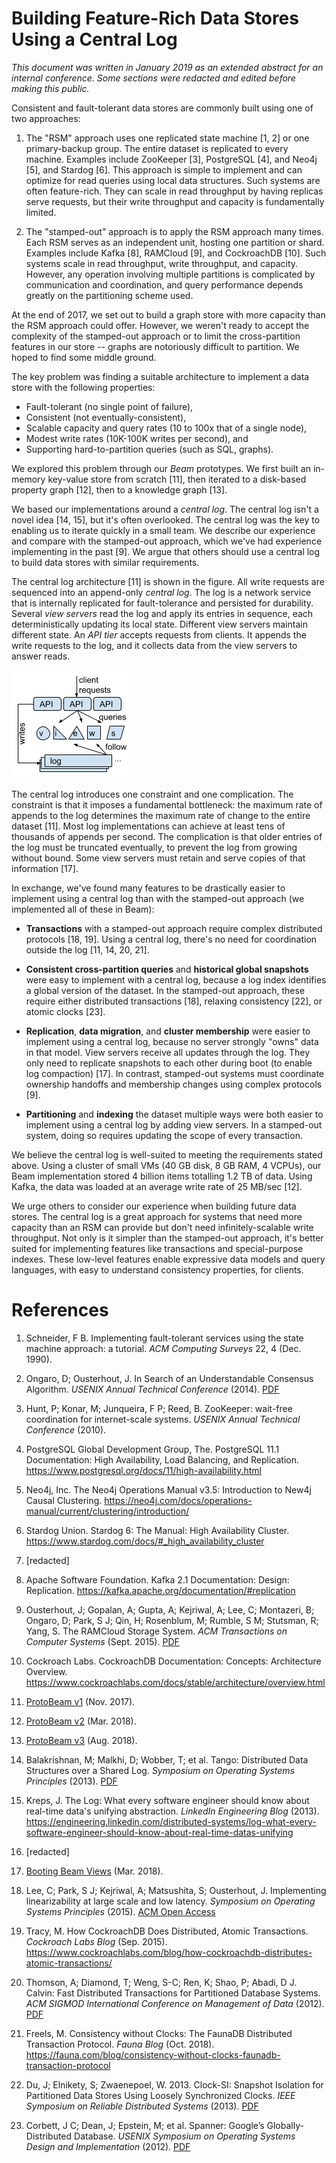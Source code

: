 Building Feature-Rich Data Stores Using a Central Log
=====================================================

*This document was written in January 2019 as an extended abstract for an
internal conference. Some sections were redacted and edited before making this
public.*

Consistent and fault-tolerant data stores are commonly built using one of two
approaches:

1.  The "RSM" approach uses one replicated state machine \[1, 2\] or one
    primary-backup group. The entire dataset is replicated to every machine.
    Examples include ZooKeeper \[3\], PostgreSQL \[4\], and Neo4j \[5\], and
    Stardog \[6\]. This approach is simple to implement and can optimize for
    read queries using local data structures. Such systems are often
    feature-rich. They can scale in read throughput by having replicas serve
    requests, but their write throughput and capacity is fundamentally limited.

2.  The "stamped-out" approach is to apply the RSM approach many times. Each RSM
    serves as an independent unit, hosting one partition or shard. Examples
    include Kafka \[8\], RAMCloud \[9\], and CockroachDB \[10\]. Such systems
    scale in read throughput, write throughput, and capacity. However, any
    operation involving multiple partitions is complicated by communication and
    coordination, and query performance depends greatly on the partitioning
    scheme used.

At the end of 2017, we set out to build a graph store with more capacity than
the RSM approach could offer. However, we weren't ready to accept the complexity
of the stamped-out approach or to limit the cross-partition features in our
store -- graphs are notoriously difficult to partition. We hoped to find some
middle ground.

The key problem was finding a suitable architecture to implement a data store
with the following properties:

  - Fault-tolerant (no single point of failure),
  - Consistent (not eventually-consistent),
  - Scalable capacity and query rates (10 to 100x that of a single node),
  - Modest write rates (10K-100K writes per second), and
  - Supporting hard-to-partition queries (such as SQL, graphs).

We explored this problem through our *Beam* prototypes. We first built an
in-memory key-value store from scratch \[11\], then iterated to a disk-based
property graph \[12\], then to a knowledge graph \[13\].

We based our implementations around a *central log*. The central log isn't a
novel idea \[14, 15\], but it's often overlooked. The central log was the key to
enabling us to iterate quickly in a small team. We describe our experience and
compare with the stamped-out approach, which we've had experience implementing
in the past \[9\]. We argue that others should use a central log to build data
stores with similar requirements.

The central log architecture \[11\] is shown in the figure. All write requests
are sequenced into an append-only *central log*. The log is a network service
that is internally replicated for fault-tolerance and persisted for durability.
Several *view servers* read the log and apply its entries in sequence, each
deterministically updating its local state. Different view servers maintain
different state. An *API tier* accepts requests from clients. It appends the
write requests to the log, and it collects data from the view servers to answer
reads.

![architecture](central_log_arch.png)

The central log introduces one constraint and one complication. The constraint
is that it imposes a fundamental bottleneck: the maximum rate of appends to the
log determines the maximum rate of change to the entire dataset \[11\]. Most log
implementations can achieve at least tens of thousands of appends per second.
The complication is that older entries of the log must be truncated eventually,
to prevent the log from growing without bound. Some view servers must retain and
serve copies of that information \[17\].

In exchange, we've found many features to be drastically easier to implement
using a central log than with the stamped-out approach (we implemented all of
these in Beam):

  - **Transactions** with a stamped-out approach require complex distributed
    protocols \[18, 19\]. Using a central log, there's no need for coordination
    outside the log \[11, 14, 20, 21\].

  - **Consistent cross-partition queries** and **historical global snapshots**
    were easy to implement with a central log, because a log index identifies a
    global version of the dataset. In the stamped-out approach, these require
    either distributed transactions \[18\], relaxing consistency \[22\], or
    atomic clocks \[23\].

  - **Replication**, **data migration**, and **cluster membership** were easier
    to implement using a central log, because no server strongly "owns" data in
    that model. View servers receive all updates through the log. They only need
    to replicate snapshots to each other during boot (to enable log compaction)
    \[17\]. In contrast, stamped-out systems must coordinate ownership handoffs
    and membership changes using complex protocols \[9\].

  - **Partitioning** and **indexing** the dataset multiple ways were both easier
    to implement using a central log by adding view servers. In a stamped-out
    system, doing so requires updating the scope of every transaction.

We believe the central log is well-suited to meeting the requirements stated
above. Using a cluster of small VMs (40 GB disk, 8 GB RAM, 4 VCPUs), our Beam
implementation stored 4 billion items totalling 1.2 TB of data. Using Kafka, the
data was loaded at an average write rate of 25 MB/sec \[12\].

We urge others to consider our experience when building future data stores. The
central log is a great approach for systems that need more capacity than an RSM
can provide but don't need infinitely-scalable write throughput. Not only is it
simpler than the stamped-out approach, it's better suited for implementing
features like transactions and special-purpose indexes. These low-level features
enable expressive data models and query languages, with easy to understand
consistency properties, for clients.

# References

1.  Schneider, F B. Implementing fault-tolerant services using the state machine
    approach: a tutorial. *ACM Computing Surveys* 22, 4 (Dec. 1990).

2.  Ongaro, D; Ousterhout, J. In Search of an Understandable Consensus
    Algorithm. *USENIX Annual Technical Conference* (2014).
    [PDF](https://ongardie.net/var/blurbs/pubs/raft-atc14.pdf)

3.  Hunt, P; Konar, M; Junqueira, F P; Reed, B. ZooKeeper: wait-free
    coordination for internet-scale systems. *USENIX Annual Technical
    Conference* (2010).

4.  PostgreSQL Global Development Group, The. PostgreSQL 11.1 Documentation:
    High Availability, Load Balancing, and Replication.
    <https://www.postgresql.org/docs/11/high-availability.html>

5.  Neo4j, Inc. The Neo4j Operations Manual v3.5: Introduction to New4j Causal
    Clustering.
    <https://neo4j.com/docs/operations-manual/current/clustering/introduction/>

6.  Stardog Union. Stardog 6: The Manual: High Availability Cluster.
    <https://www.stardog.com/docs/#_high_availability_cluster>

7.  \[redacted\]

8.  Apache Software Foundation. Kafka 2.1 Documentation: Design: Replication.
    <https://kafka.apache.org/documentation/#replication>

9.  Ousterhout, J; Gopalan, A; Gupta, A; Kejriwal, A; Lee, C; Montazeri, B;
    Ongaro, D; Park, S J; Qin, H; Rosenblum, M; Rumble, S M; Stutsman, R; Yang,
    S. The RAMCloud Storage System. *ACM Transactions on Computer Systems*
    (Sept. 2015).
    [PDF](https://ongardie.net/var/blurbs/pubs/ramcloud-tocs15.pdf)

10. Cockroach Labs. CockroachDB Documentation: Concepts: Architecture Overview.
    <https://www.cockroachlabs.com/docs/stable/architecture/overview.html>

11. [ProtoBeam v1](protobeam_v1.md) (Nov. 2017).

12. [ProtoBeam v2](protobeam_v2.md) (Mar. 2018).

13. [ProtoBeam v3](protobeam_v3.md) (Aug. 2018).

14. Balakrishnan, M; Malkhi, D; Wobber, T; et al. Tango: Distributed Data
    Structures over a Shared Log. *Symposium on Operating Systems Principles*
    (2013).
    [PDF](https://www.microsoft.com/en-us/research/wp-content/uploads/2013/11/Tango.pdf)

15. Kreps, J. The Log: What every software engineer should know about real-time
    data's unifying abstraction. *LinkedIn Engineering Blog* (2013).
    <https://engineering.linkedin.com/distributed-systems/log-what-every-software-engineer-should-know-about-real-time-datas-unifying>

16. \[redacted\]

17. [Booting Beam Views](booting_beam_views.md) (Mar. 2018).

18. Lee, C; Park, S J; Kejriwal, A; Matsushita, S; Ousterhout, J.
    Implementing linearizability at large scale and low latency.
    *Symposium on Operating Systems Principles* (2015).
    [ACM Open Access](https://dl.acm.org/citation.cfm?id=2815416)

19. Tracy, M. How CockroachDB Does Distributed, Atomic Transactions.
    *Cockroach Labs Blog* (Sep. 2015).
    <https://www.cockroachlabs.com/blog/how-cockroachdb-distributes-atomic-transactions/>

20. Thomson, A; Diamond, T; Weng, S-C; Ren, K; Shao, P; Abadi, D J.
    Calvin: Fast Distributed Transactions for Partitioned Database
    Systems. *ACM SIGMOD International Conference on Management of
    Data* (2012).
    [PDF](http://cs.yale.edu/homes/thomson/publications/calvin-sigmod12.pdf)

21. Freels, M. Consistency without Clocks: The FaunaDB Distributed
    Transaction Protocol. *Fauna Blog* (Oct. 2018).
    <https://fauna.com/blog/consistency-without-clocks-faunadb-transaction-protocol>

22. Du, J; Elnikety, S; Zwaenepoel, W. 2013. Clock-SI: Snapshot
    Isolation for Partitioned Data Stores Using Loosely Synchronized
    Clocks. *IEEE Symposium on Reliable Distributed Systems* (2013).
    [PDF](https://infoscience.epfl.ch/record/187553/files/srds2013_clocksi.pdf)

23. Corbett, J C; Dean, J; Epstein, M; et al. Spanner: Google’s
    Globally-Distributed Database. *USENIX Symposium on Operating
    Systems Design and Implementation* (2012).
    [PDF](https://www.usenix.org/system/files/conference/osdi12/osdi12-final-16.pdf)

